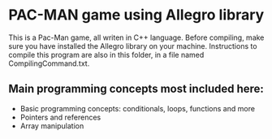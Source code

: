 # PAC-MAN game using Allegro library
This is a Pac-Man game, all writen in C++ language. Before compiling, make sure you have installed the Allegro library on your machine. Instructions to compile this program are also in this folder, in a file named CompilingCommand.txt.

## Main programming concepts most included here:
- Basic programming concepts: conditionals, loops, functions and more
- Pointers and references
- Array manipulation

